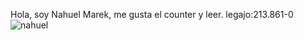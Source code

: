 Hola, soy Nahuel Marek, me gusta el counter
y leer.
legajo:213.861-0
![nahuel](https://github.com/pdepjm/2024-tp0-presentacion-NahuelMarek/assets/112446064/b1b278eb-b5a0-4eb5-87a5-136c320969ab=100x100)
